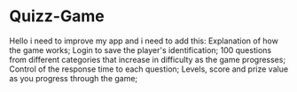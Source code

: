 # Quizz-Game
Hello i need to improve my app and i need to add this: Explanation of how the game works; 
Login to save the player's identification;
100 questions from different categories that increase in difficulty as the game progresses;
Control of the response time to each question; 
Levels, score and prize value as you progress through the game;

